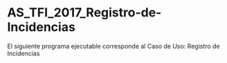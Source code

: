 # AS_TFI_2017_Registro-de-Incidencias
El siguiente programa ejecutable corresponde al Caso de Uso: Registro de Incidencias
